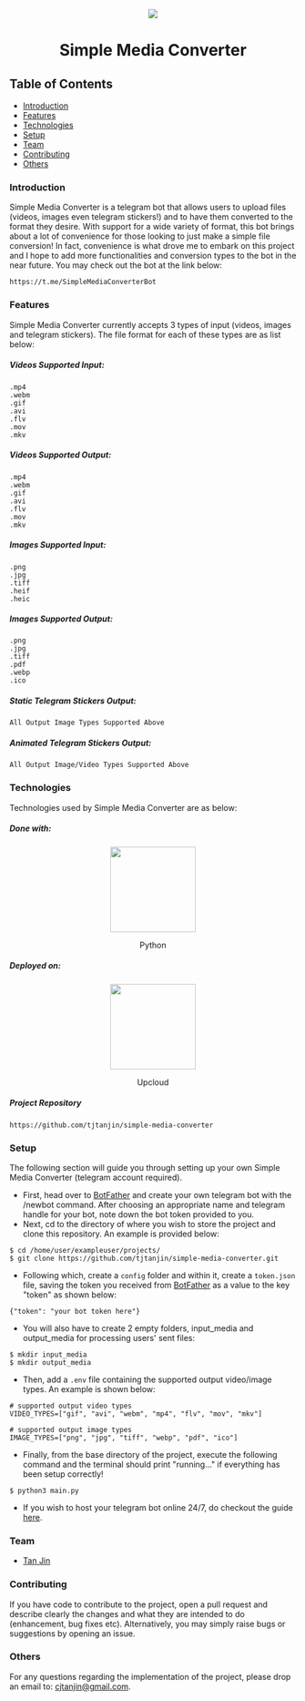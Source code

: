 <p align="center">
  <img src="https://i.imgur.com/risLKv1.jpg" />
  <h1 align="center">Simple Media Converter</h1>
</p>

## Table of Contents
* [Introduction](#introduction)
* [Features](#features)
* [Technologies](#technologies)
* [Setup](#setup)
* [Team](#team)
* [Contributing](#contributing)
* [Others](#others)

### Introduction
Simple Media Converter is a telegram bot that allows users to upload files (videos, images even telegram stickers!) and to have them converted to the format they desire. With support for a wide variety of format, this bot brings about a lot of convenience for those looking to just make a simple file conversion! In fact, convenience is what drove me to embark on this project and I hope to add more functionalities and conversion types to the bot in the near future. You may check out the bot at the link below:
```
https://t.me/SimpleMediaConverterBot
```

### Features
Simple Media Converter currently accepts 3 types of input (videos, images and telegram stickers). The file format for each of these types are as list below:
##### Videos Supported Input:
```
.mp4
.webm
.gif
.avi
.flv
.mov
.mkv
```
##### Videos Supported Output:
```
.mp4
.webm
.gif
.avi
.flv
.mov
.mkv
```
##### Images Supported Input:
```
.png
.jpg
.tiff
.heif
.heic
```
##### Images Supported Output:
```
.png
.jpg
.tiff
.pdf
.webp
.ico
```
##### Static Telegram Stickers Output:
```
All Output Image Types Supported Above
```
##### Animated Telegram Stickers Output:
```
All Output Image/Video Types Supported Above
```

### Technologies
Technologies used by Simple Media Converter are as below:
##### Done with:

<p align="center">
  <img height="150" width="150" src="https://logos-download.com/wp-content/uploads/2016/10/Python_logo_icon.png"/>
</p>
<p align="center">
Python
</p>

##### Deployed on:
<p align="center">
  <img height="150" width="150" src="https://pbs.twimg.com/profile_images/1089877713408557056/aO_IAlp__400x400.jpg" />
</p>
<p align="center">
Upcloud
</p>

##### Project Repository
```
https://github.com/tjtanjin/simple-media-converter
```

### Setup
The following section will guide you through setting up your own Simple Media Converter (telegram account required).
* First, head over to [BotFather](https://t.me/BotFather) and create your own telegram bot with the /newbot command. After choosing an appropriate name and telegram handle for your bot, note down the bot token provided to you.
* Next, cd to the directory of where you wish to store the project and clone this repository. An example is provided below:
```
$ cd /home/user/exampleuser/projects/
$ git clone https://github.com/tjtanjin/simple-media-converter.git
```
* Following which, create a `config` folder and within it, create a `token.json` file, saving the token you received from [BotFather](https://t.me/BotFather) as a value to the key "token" as shown below:
```
{"token": "your bot token here"}
```
* You will also have to create 2 empty folders, input_media and output_media for processing users' sent files:
```
$ mkdir input_media
$ mkdir output_media
```
* Then, add a `.env` file containing the supported output video/image types. An example is shown below:
```
# supported output video types
VIDEO_TYPES=["gif", "avi", "webm", "mp4", "flv", "mov", "mkv"]

# supported output image types
IMAGE_TYPES=["png", "jpg", "tiff", "webp", "pdf", "ico"]
```
* Finally, from the base directory of the project, execute the following command and the terminal should print "running..." if everything has been setup correctly!
```
$ python3 main.py
```
* If you wish to host your telegram bot online 24/7, do checkout the guide [here](https://gist.github.com/tjtanjin/ce560069506e3b6f4d70e570120249ed).

### Team
* [Tan Jin](https://github.com/tjtanjin)

### Contributing
If you have code to contribute to the project, open a pull request and describe clearly the changes and what they are intended to do (enhancement, bug fixes etc). Alternatively, you may simply raise bugs or suggestions by opening an issue.

### Others
For any questions regarding the implementation of the project, please drop an email to: cjtanjin@gmail.com.
